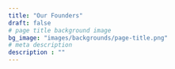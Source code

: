 ```yaml
---
title: "Our Founders"
draft: false
# page title background image
bg_image: "images/backgrounds/page-title.png"
# meta description
description : ""
---
```

